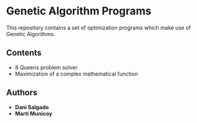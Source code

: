# Genetic Algorithm Programs

This repository contains a set of optimization programs which make use of Genetic Algorithms.
## Contents

* 8 Queens problem solver
* Maximization of a complex mathematical function

## Authors

* **Dani Salgado**
* **Martí Municoy**
